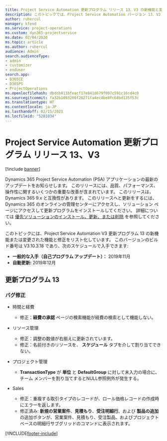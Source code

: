 ```yaml
---
title: Project Service Automation 更新プログラム リリース 13、V3 の新機能と変更点
description: このトピックでは、Project Service Automation バージョン 13、V3 の新機能と変更点について説明します。
author: ruhercul
manager: kfend
ms.service: project-operations
ms.custom: dyn365-projectservice
ms.date: 02/04/2020
ms.topic: article
ms.author: ruhercul
audience: Admin
search.audienceType:
- admin
- customizer
- enduser
search.app:
- D365CE
- D365PS
- ProjectOperations
ms.openlocfilehash: dbdcb811bfeacf17e841d679f097c591c16cd4c0
ms.sourcegitcommit: fa32b1893286f20271fa4ec4be8fc68bd135f53c
ms.translationtype: HT
ms.contentlocale: ja-JP
ms.lasthandoff: 02/15/2021
ms.locfileid: "5281034"
---
```

# <a name="project-service-automation-update-release-13-v3"></a>Project Service Automation 更新プログラム リリース 13、V3

[!include [banner](../includes/psa-now-project-operations.md)]

Dynamics 365 Project Service Automation (PSA) アプリケーションの最新のアップデートをお知らせします。 このリリースには、品質、パフォーマンス、操作性に関するいくつかの重要な改善が含まれています。 このリリースは、Dynamics 365 9.x と互換性があります。 このリリースへと更新をするには、Dynamics 365 のオンラインの管理センターにアクセスし、ソリューション ページにアクセスして更新プログラムをインストールしてください。 詳細については [優先ソリューションのインストール、更新、または削除](https://docs.microsoft.com/power-platform/admin/install-remove-preferred-solution) を参照してください。

このトピックには、Project Service Automation V3 更新プログラム 13 の新機能または変更された機能と修正をリスト化しています。 このバージョンのビルド番号は V3.10.3.18 であり、次のスケジュールで入手できます:

- **一般的な入手（自己プログラム アップデート）：** 2019年11月
- **自動更新:** 2019年12月


## <a name="update-release-13"></a>更新プログラム 13 

### <a name="bug-fixes"></a>バグ修正

- 時間と経費

     - 修正：**経費の承認** ページの検索機能が経費の検索として機能しない。

- リソース管理

     - 修正：調整の数値が右揃えに更新されています。
     - 修正：名前付きのリソースを、 **スケジュール** タブを介して割り当てできない。

- プロジェクト管理

     - **TransactionType** が **単位** と **DefaultGroup** に対して未入力の場合に、チーム メンバーを割り当てするとNULL参照例外が発生する。

- Sales

     - 修正：重複する取引タイプのレコードが、ロール価格レコードの作成時にエラーを返します。
     - 修正済み: **新規の営業案件**、**見積もり**、**受注明細行**、および **製品の追加** の追加ボタンが、営業案件、見積もり、受注製品、およびプロジェクトベースの明細行サブグリッドのコマンドに表示されます。




[!INCLUDE[footer-include](../includes/footer-banner.md)]